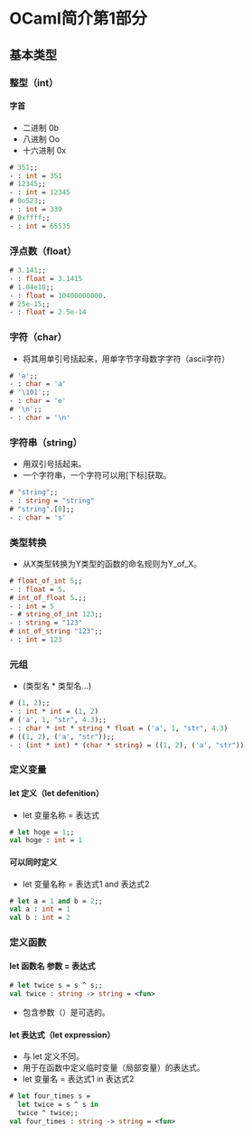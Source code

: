 
# OCaml简介第1部分

## 基本类型

### 整型（int）
#### 字首
* 二进制 0b
* 八进制 Oo
* 十六进制 0x

```ocaml
# 351;;
- : int = 351
# 12345;;
- : int = 12345
# 0o523;;
- : int = 339
# 0xffff;;
- : int = 65535
```

### 浮点数（float）

```ocaml
# 3.141;;
- : float = 3.1415
# 1.04e10;;
- : float = 10400000000.
# 25e-15;;
- : float = 2.5e-14
```

### 字符（char）

* 将其用单引号括起来，用单字节字母数字字符（ascii字符）

```ocaml
# 'a';;
- : char = 'a'
# '\101';;
- : char = 'e'
# '\n';;
- : char = '\n'
```

### 字符串（string）

* 用双引号括起来。
* 一个字符串，一个字符可以用[下标]获取。

```ocaml
# "string";;
- : string = "string"
# "string".[0];;
- : char = 's'
```
### 类型转换

* 从X类型转换为Y类型的函数的命名规则为Y_of_X。

```ocaml
# float_of_int 5;;
- : float = 5.
# int_of_float 5.;;
- : int = 5
- # string_of_int 123;;
- : string = "123"
# int_of_string "123";;
- : int = 123
```

### 元组

* (类型名 * 类型名...)

```ocaml
# (1, 2);;
- : int * int = (1, 2)
# ('a', 1, "str", 4.3);;
- : char * int * string * float = ('a', 1, "str", 4.3)
# ((1, 2), ('a', "str"));;
- : (int * int) * (char * string) = ((1, 2), ('a', "str"))
```
### 定义变量

#### let 定义（let defenition）

* let 变量名称 = 表达式

```ocaml
# let hoge = 1;;
val hoge : int = 1
```
#### 可以同时定义

* let 变量名称 = 表达式1 and 表达式2

```ocaml
# let a = 1 and b = 2;;
val a : int = 1
val b : int = 2
```

### 定义函数

#### let 函数名 参数 = 表达式
```ocaml
# let twice s = s ^ s;; 
val twice : string -> string = <fun>
```
* 包含参数（）是可选的。

#### let 表达式（let expression）

* 与 let 定义不同。
* 用于在函数中定义临时变量（局部变量）的表达式。
* let 变量名 = 表达式1 in 表达式2

```ocaml
# let four_times s =
  let twice = s ^ s in
  twice ^ twice;;
val four_times : string -> string = <fun>
```

